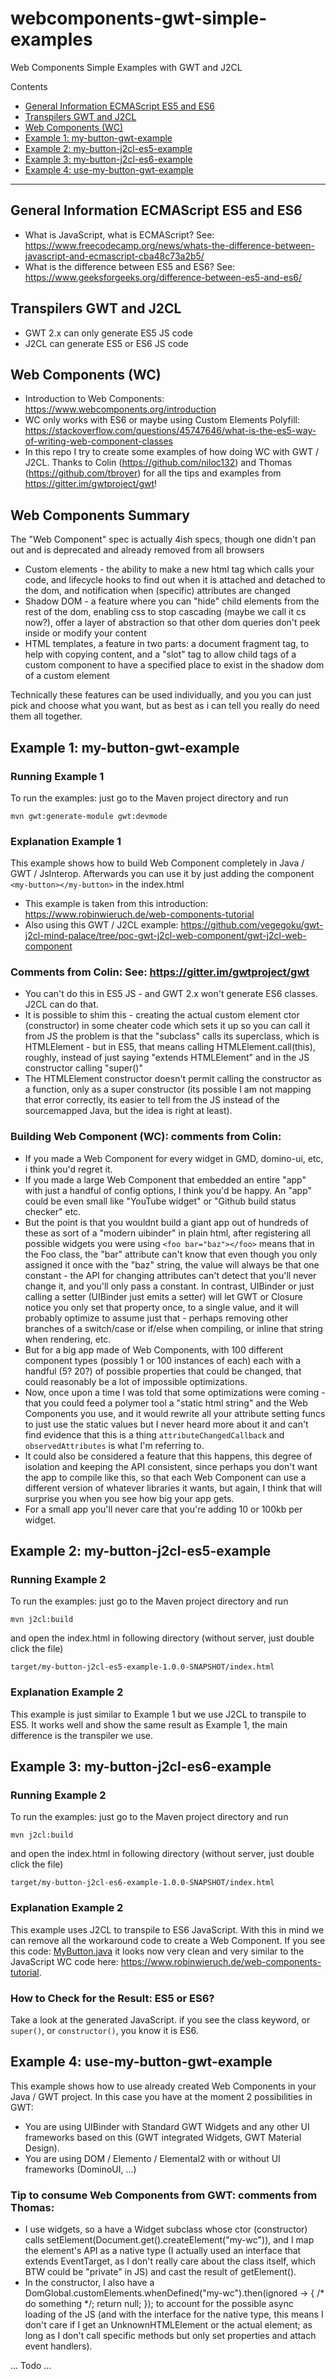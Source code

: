 # webcomponents-gwt-simple-examples

Web Components Simple Examples with GWT and J2CL

Contents
  * [General Information ECMAScript ES5 and ES6](#general-information-ecmascript-es5-and-es6)
  * [Transpilers GWT and J2CL](#transpilers-gwt-and-j2cl)
  * [Web Components (WC)](#web-components--wc-)
  * [Example 1: my-button-gwt-example](#example-1--my-button-gwt-example)
  * [Example 2: my-button-j2cl-es5-example](#example-2--my-button-j2cl-es5-example)
  * [Example 3: my-button-j2cl-es6-example](#example-3--my-button-j2cl-es6-example)
  * [Example 4: use-my-button-gwt-example](#example-4--use-my-button-gwt-example)

---

## General Information ECMAScript ES5 and ES6

- What is JavaScript, what is ECMAScript? See: https://www.freecodecamp.org/news/whats-the-difference-between-javascript-and-ecmascript-cba48c73a2b5/
- What is the difference between ES5 and ES6? See: https://www.geeksforgeeks.org/difference-between-es5-and-es6/


## Transpilers GWT and J2CL
- GWT 2.x can only generate ES5 JS code
- J2CL can generate ES5 or ES6 JS code


## Web Components (WC)

- Introduction to Web Components: https://www.webcomponents.org/introduction
- WC only works with ES6 or maybe using Custom Elements Polyfill: https://stackoverflow.com/questions/45747646/what-is-the-es5-way-of-writing-web-component-classes
- In this repo I try to create some examples of how doing WC with GWT / J2CL. Thanks to Colin (https://github.com/niloc132) and Thomas (https://github.com/tbroyer) for all the tips and examples from https://gitter.im/gwtproject/gwt!

## Web Components Summary 

The "Web Component" spec is actually 4ish specs, though one didn't pan out and is deprecated and already removed from all browsers

- Custom elements - the ability to make a new html tag which calls your code, and lifecycle hooks to find out when it is attached and detached to the dom, and notification when (specific) attributes are changed
- Shadow DOM - a feature where you can "hide" child elements from the rest of the dom, enabling css to stop cascading (maybe we call it cs now?), offer a layer of abstraction so that other dom queries don't peek inside or modify your content
- HTML templates, a feature in two parts: a document fragment tag, to help with copying content, and a "slot" tag to allow child tags of a custom component to have a specified place to exist in the shadow dom of a custom element

Technically these features can be used individually, and you you can just pick and choose what you want, but as best as i can tell you really do need them all together. 


## Example 1: my-button-gwt-example

### Running Example 1

To run the examples: just go to the Maven project directory and run

```
mvn gwt:generate-module gwt:devmode
```

### Explanation Example 1

This example shows how to build Web Component completely in Java / GWT / JsInterop. Afterwards you
can use it by just adding the component ```<my-button></my-button>``` in the index.html

- This example is taken from this introduction: https://www.robinwieruch.de/web-components-tutorial 
- Also using this GWT / J2CL example: https://github.com/vegegoku/gwt-j2cl-mind-palace/tree/poc-gwt-j2cl-web-component/gwt-j2cl-web-component

### Comments from Colin: See: https://gitter.im/gwtproject/gwt

- You can't do this in ES5 JS - and GWT 2.x won't generate ES6 classes. J2CL can do that.
- It is possible to shim this - creating the actual custom element ctor (constructor) in some cheater code which sets it up so you can call it from JS
the problem is that the "subclass" calls its superclass, which is HTMLElement - but in ES5, that means calling HTMLElement.call(this), roughly, instead of just saying "extends HTMLElement" and in the JS constructor calling "super()"
- The HTMLElement constructor doesn't permit calling the constructor as a function, only as a super constructor (its possible I am not mapping that error correctly, its easier to tell from the JS instead of the sourcemapped Java, but the idea is right at least).

### Building Web Component (WC): comments from Colin:

- If you made a Web Component for every widget in GMD, domino-ui, etc, i think you'd regret it.
- If you made a large Web Component that embedded an entire "app" with just a handful of config options, I think you'd be happy. An "app" could be even small like "YouTube widget" or "Github build status checker" etc.
- But the point is that you wouldnt build a giant app out of hundreds of these as sort of a "modern uibinder" in plain html, after registering all possible widgets you were using ```<foo bar="baz"></foo>``` means that in the Foo class, the "bar" attribute can't know that even though you only assigned it once with the "baz" string, the value will always be that one constant - the API for changing attributes can't detect that you'll never change it, and you'll only pass a constant.
In contrast, UIBinder or just calling a setter (UIBinder just emits a setter) will let GWT or Closure notice you only set that property once, to a single value, and it will probably optimize to assume just that - perhaps removing other branches of a switch/case or if/else when compiling, or inline that string when rendering, etc.
- But for a big app made of Web Components, with 100 different component types (possibly 1 or 100 instances of each) each with a handful (5? 20?) of possible properties that could be changed, that could reasonably be a lot of impossible optimizations.
- Now, once upon a time I was told that some optimizations were coming - that you could feed a polymer tool a "static html string" and the Web Components you use, and it would rewrite all your attribute setting funcs to just use the static values but I never heard more about it and can't find evidence that this is a thing
```attributeChangedCallback``` and ```observedAttributes``` is what I'm referring to.
- It could also be considered a feature that this happens, this degree of isolation and keeping the API consistent, since perhaps you don't want the app to compile like this, so that each Web Component can use a different version of whatever libraries it wants, but again, I think that will surprise you when you see how big your app gets.
- For a small app you'll never care that you're adding 10 or 100kb per widget.


## Example 2: my-button-j2cl-es5-example

### Running Example 2

To run the examples: just go to the Maven project directory and run

```
mvn j2cl:build
```

and open the index.html in following directory (without server, just double click the file)

```
target/my-button-j2cl-es5-example-1.0.0-SNAPSHOT/index.html
```

### Explanation Example 2

This example is just similar to Example 1 but we use J2CL to transpile to ES5.
It works well and show the same result as Example 1, the main difference is the transpiler we use.


## Example 3: my-button-j2cl-es6-example

### Running Example 2

To run the examples: just go to the Maven project directory and run

```
mvn j2cl:build
```

and open the index.html in following directory (without server, just double click the file)

```
target/my-button-j2cl-es6-example-1.0.0-SNAPSHOT/index.html
```

### Explanation Example 2

This example uses J2CL to transpile to ES6 JavaScript. With this in mind we can remove all the
workaround code to create a Web Component. If you see this code: [MyButton.java](https://github.com/lofidewanto/webcomponents-gwt-simple-examples/blob/main/my-button-j2cl-es6-example/src/main/java/com/github/lofi/client/components/MyButton.java) it looks now very clean and very similar to the JavaScript WC code here: https://www.robinwieruch.de/web-components-tutorial.

### How to Check for the Result: ES5 or ES6?

Take a look at the generated JavaScript. if you see the class keyword, or ```super()```, or ```constructor()```, you know it is ES6.


## Example 4: use-my-button-gwt-example

This example shows how to use already created Web Components in your Java / GWT project. In this case you have at the moment 2 possibilities in GWT:
- You are using UIBinder with Standard GWT Widgets and any other UI frameworks based on this (GWT integrated Widgets, GWT Material Design).
- You are using DOM / Elemento / Elemental2 with or without UI frameworks (DominoUI, ...)

### Tip to consume Web Components from GWT: comments from Thomas:

- I use widgets, so a have a Widget subclass whose ctor (constructor) calls setElement(Document.get().createElement("my-wc")), and I map the element's API as a native type (I actually used an interface that extends EventTarget, as I don't really care about the class itself, which BTW could be "private" in JS) and cast the result of getElement().
- In the constructor, I also have a DomGlobal.customElements.whenDefined("my-wc").then(ignored -> { /* do something */; return null; }); to account for the possible async loading of the JS (and with the interface for the native type, this means I don't care if I get an UnknownHTMLElement or the actual element; as long as I don't call specific methods but only set properties and attach event handlers).

... Todo ...
